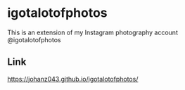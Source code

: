 # igotalotofphotos
This is an extension of my Instagram photography account @igotalotofphotos

## Link
https://johanz043.github.io/igotalotofphotos/
